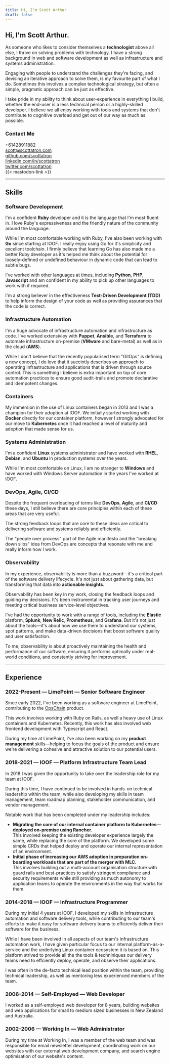 ```yaml
---
title: Hi, I'm Scott Arthur
draft: false
---
```


## Hi, I'm **Scott Arthur**.

As someone who likes to consider themselves a **technologist** above all else, I thrive on solving problems with technology. I have a strong background in web and software development as well as infrastructure and systems administration.

Engaging with people to understand the challenges they're facing, and devising an iterative approach to solve them, is my favourite part of what I do. Sometimes this involves a complex technological strategy, but often a simple, pragmatic approach can be just as effective.

I take pride in my ability to think about user-experience in everything I build, whether the end-user is a less technical person or a highly-skilled developer. I believe we all enjoy working with tools and systems that don't contribute to cognitive overload and get out of our way as much as possible.

### Contact Me

+61428911882  
scott@scottatron.com  
[github.com/scottatron](https://github.com/scottatron)  
[linkedin.com/in/scottatron](https://www.linkedin.com/in/scottatron)  
[twitter.com/scottatron](https://twitter.com/scottatron)  
{{< mastodon-link >}}

---

## Skills

### Software Development

I'm a confident **Ruby** developer and it is the language that I'm most fluent in. I love Ruby's expressiveness and the friendly nature of the community around the language.

While I'm most comfortable working with Ruby, I've also been working with **Go** since starting at IOOF. I really enjoy using Go for it's simplicity and excellent toolchain. I firmly believe that learning Go has also made me a better Ruby developer as it's helped me think about the potential for loosely-defined or undefined behaviour in dynamic code that can lead to subtle bugs.

I've worked with other languages at times, including **Python**, **PHP**, **Javascript** and am confident in my ability to pick up other languages to work with if required.

I'm a strong believer in the effectiveness **Test-Driven Development (TDD)** to help inform the design of your code as well as providing assurances that the code is correct.

### Infrastructure Automation

I'm a huge advocate of infrastructure automation and infrastructure as code. I've worked extensivley with **Puppet**, **Ansible**, and **Terraform** to automate infrastructure on-premise (**VMware** and bare-metal) as well as in the cloud (**AWS**).

While I don't believe that the recently popularised term "GitOps" is defining a new concept, I do love that it succintly describes an approach to operating infrastructure and applications that is driven through source control. This is something I believe is extra important on top of core automation practices to ensure good audit-trails and promote declarative and idempotent changes.

### Containers

My immersion in the use of Linux containers began in 2013 and I was a champion for their adoption at IOOF. We initially started working with **Docker** directly for our container platform, however I strongly advocated for our move to **Kubernetes** once it had reached a level of maturity and adoption that made sense for us.

### Systems Administration

I'm a confident **Linux** systems administrator and have worked with **RHEL**, **Debian**, and **Ubuntu** in production systems over the years.

While I'm most comfortable on Linux, I am no stranger to **Windows** and have worked with Windows Server automation in the years I've worked at IOOF.

### DevOps, Agile, CI/CD

Despite the frequent overloading of terms like **DevOps**, **Agile**, and **CI/CD** these days, I still believe there are core principles within each of these areas that are very useful.

The strong feedback loops that are core to these ideas are critical to delivering software and systems reliably and efficiently.

The "people over process" part of the Agile manifesto and the "breaking down silos" idea from DevOps are concepts that resonate with me and really inform how I work.

### Observability

In my experience, observability is more than a buzzword—it's a critical part of the software delivery lifecycle. It's not just about gathering data, but transforming that data into **actionable insights**.

Observability has been key in my work, closing the feedback loops and guiding my decisions. It's been instrumental in tracking user journeys and meeting critical business service-level objectives.

I've had the opportunity to work with a range of tools, including the **Elastic** platform, **Splunk**, **New Relic**, **Prometheus**, and **Grafana**. But it's not just about the tools—it's about how we use them to understand our systems, spot patterns, and make data-driven decisions that boost software quality and user satisfaction.

To me, observability is about proactively maintaining the health and performance of our software, ensuring it performs optimally under real-world conditions, and constantly striving for improvement.

---

## Experience

### 2022-Present — LimePoint — Senior Software Engineer

Since early 2022, I've been working as a software engineer at LimePoint, contributing to the [OpsChain](https://opschain.io) product.

This work involves working with Ruby on Rails, as well a heavy use of Linux containers and Kubernetes. Recently, this work has also involved web frontend development with Typescript and React.

During my time at LimePoint, I've also been working on my **product management** skills—helping to focus the goals of the product and ensure we're delivering a cohesive and attractive solution to our potential users.

### 2018-2021 — IOOF — Platform Infrastructure Team Lead

In 2018 I was given the opportunity to take over the leadership role for my team at IOOF.

During this time, I have continued to be involved in hands-on technical leadership within the team, while also developing my skills in team management, team roadmap planning, stakeholder communication, and vendor management.

Notable work that has been completed under my leadership includes:

- **Migrating the core of our internal container platform to Kubernetes—deployed on-premise using Rancher.**  
  This involved keeping the existing developer experience largely the same, while replacing the core of the platform. We developed some simple CRDs that helped deploy and operate our internal representation of an environment.
- **Initial phase of increasing our AWS adoption in preparation on-boarding workloads that are part of the merger with MLC.**   
  This involves building out a multi-account organisation structure with guard rails and best-practices to satisfy stringent compliance and security requirements while still providing as much autonomy to application teams to operate the environments in the way that works for them.

### 2014-2018 — IOOF — Infrastructure Programmer

During my initial 4 years at IOOF, I developed my skills in infrastructure automation and software delivery tools, while contributing to our team's efforts to make it easy for software delivery teams to efficiently deliver their software for the business.

While I have been involved in all aspects of our team's infrastructure automation work, I have given particular focus to our internal platform-as-a-service and the underlying Linux container ecosystem it is based on. This platform strived to provide all the the tools & techniniques our delivery teams need to effciently deploy, operate, and observe their applications.

I was often in the de-facto technical lead position within the team, providing technical leadership, as well as mentoring less experienced members of the team.

### 2006-2014 — Self-Employed — Web Developer

I worked as a self-employed web developer for 8 years, building websites and web applications for small to medium sized businesses in New Zealand and Australia.

### 2002-2006 — Working In — Web Administrator

During my time at Working In, I was a member of the web team and was responsible for email newsletter development, coordinating work on our websites with our external web development company, and search engine optimisation of our website's content.
